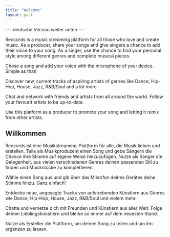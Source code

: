 ```yaml
---
title: "Welcome"
layout: post
---
```


--- deutsche Version weiter unten ---

Reccords is a music streaming platform for all those who love and create music. As a producer, share your songs and give singers a chance to add their voice to your song. As a singer, use the chance to find your personal style among different genres and complete musical pieces.

Chose a song and add your voice with the microphone of your device. Simple as that!

Discover new, current tracks of aspiring artists of genres like Dance, Hip-Hop, House, Jazz, R&B/Soul and a lot more.

Chat and network with friends and artists from all around the world. Follow your favourit artists to be up-to-date.

Use this platform as a producer to promote your song and letting it remix from other artists.


## Willkommen

Reccords ist eine Musikstreaming-Plattform für alle, die Musik lieben und erstellen. Teile als Musikproduzent einen Song und gebe Sängern die Chance ihre Stimme auf eigene Weise hinzuzufügen. Nutze als Sänger die Gelegenheit, aus vielen verschiedenen Genres deinen passenden Stil zu finden und Musikstücke zu komplettieren. 

Wähle einen Song aus und gib über das Mikrofon deines Gerätes deine Stimme hinzu. Ganz einfach!

Entdecke neue, angesagte Tracks von aufstrebenden Künstlern aus Genres wie Dance, Hip-Hop, House, Jazz, R&B/Soul und vielem mehr. 

Chatte und vernetze dich mit Freunden und Künstlern aus aller Welt. Folge deinen Lieblingskünstlern und bleibe so immer auf dem neuesten Stand.

Nutze als Ersteller die Plattform, um deinen Song zu teilen und um ihn ergänzen zu lassen.
